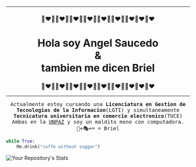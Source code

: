 <hr>
<h3 align="center">🙈❤🐒🙈❤🐒🙈❤🐒🙈❤🐒🙈❤🐒🙈❤🐒🙈❤🙈❤🙈❤</h3>
<h1 align="center">Hola soy <strong>Angel Saucedo</strong><br>&<br>tambien me dicen Briel</h1>
<h3 align="center">🙈❤🐒🙈❤🐒🙈❤🐒🙈❤🐒🙈❤🐒🙈❤🐒🙈❤🙈❤🙈❤</h3>
<hr>

<p align="center"><samp>Actualmente estoy cursando una <b>Licenciatura en Gestion de Tecnologias de la Informacion</b>(LGTI) y simultaneamente <b>Tecnicatura universitaria en comercio electronico</b>(TUCE)<br>Ambas en la <a href="https://www.unpaz.edu.ar/">UNPAZ</a> y soy un maldito mono con computadora.<br>🐒+🎭+⌨ = Briel</p>

```py
while True:
    Me.drink("coffe without suggar")
```

![Your Repository's Stats](https://github-readme-stats.vercel.app/api?username=W3-Briel&show_icons=true)
